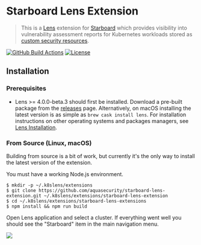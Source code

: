 # Starboard Lens Extension

> This is a [Lens][lens] extension for [Starboard][starboard] which provides visibility into
> vulnerability assessment reports for Kubernetes workloads stored as [custom security resources][starboard-crds].

[![GitHub Build Actions][build-action-img]][actions]
[![License][license-img]][license]

## Installation

### Prerequisites

* Lens >= 4.0.0-beta.3 should first be installed. Download a pre-built package from the [releases][lens-releases] page.
  Alternatively, on macOS installing the latest version is as simple as `brew cask install lens`. For installation
  instructions on other operating systems and packages managers, see [Lens Installation][lens-installation].

### From Source (Linux, macOS)

Building from source is a bit of work, but currently it's the only way to install the latest version of the extension.

You must have a working Node.js environment.

```
$ mkdir -p ~/.k8slens/extensions
$ git clone https://github.com/aquasecurity/starboard-lens-extension.git ~/.k8slens/extensions/starboard-lens-extension
$ cd ~/.k8slens/extensions/starboard-lens-extensions
$ npm install && npm run build
```

Open Lens application and select a cluster. If everything went well you should see the "Starboard" item in the main
navigation menu.

![](docs/screenshot.png)

[lens]: https://github.com/lensapp/lens
[starboard]: https://github.com/aquasecurity/starboard
[starboard-crds]: https://github.com/aquasecurity/starboard#custom-security-resources-definitions

[lens-installation]: https://github.com/lensapp/lens#installation
[lens-releases]: https://github.com/lensapp/lens/releases
[build-action-img]: https://github.com/aquasecurity/starboard-lens-extension/workflows/build/badge.svg
[actions]: https://github.com/aquasecurity/starboard-lens-extension/actions
[license]: https://github.com/aquasecurity/starboard-lens-extension/blob/master/LICENSE
[license-img]: https://img.shields.io/github/license/aquasecurity/starboard-lens-extension
